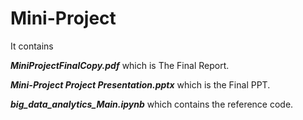 # Mini-Project

It contains 

**_MiniProjectFinalCopy.pdf_** which is The Final Report.

_**Mini-Project Project Presentation.pptx**_ which is the Final PPT.

**_big_data_analytics_Main.ipynb_** which contains the reference code.

